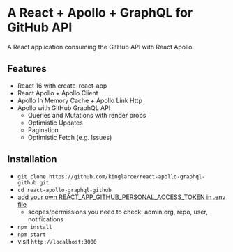 # A React + Apollo + GraphQL for GitHub API

A React application consuming the GitHub API with React Apollo.

## Features

* React 16 with create-react-app
* React Apollo + Apollo Client
* Apollo In Memory Cache + Apollo Link Http
* Apollo with GitHub GraphQL API
  * Queries and Mutations with render props
  * Optimistic Updates
  * Pagination
  * Optimistic Fetch (e.g. Issues)

## Installation

* `git clone https://github.com/kinglarce/react-apollo-graphql-github.git`
* `cd react-apollo-graphql-github`
* [add your own REACT_APP_GITHUB_PERSONAL_ACCESS_TOKEN in .env file](https://help.github.com/articles/creating-a-personal-access-token-for-the-command-line/)
  * scopes/permissions you need to check: admin:org, repo, user, notifications
* `npm install`
* `npm start`
* visit `http://localhost:3000`

